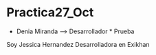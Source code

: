 # Practica27_Oct

* Denia Miranda --> Desarrollador *
Prueba 

Soy Jessica Hernandez
Desarrolladora en Exikhan